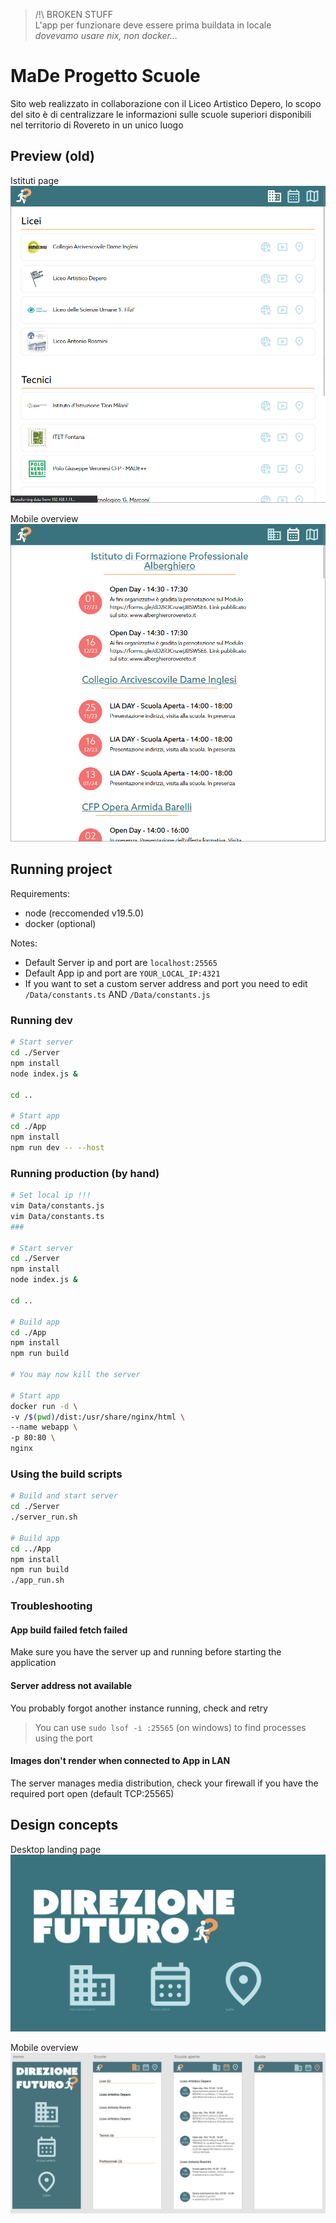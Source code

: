 > /!\ BROKEN STUFF \
> L'app per funzionare deve essere prima buildata in locale \
> _dovevamo usare nix, non docker..._

# MaDe Progetto Scuole

Sito web realizzato in collaborazione con il Liceo Artistico Depero,
lo scopo del sito è di centralizzare le informazioni sulle scuole superiori
disponibili nel territorio di Rovereto in un unico luogo

## Preview (old)

Istituti page
![Istituti page](.screenshots/istituti_desktop.png)

Mobile overview
![Mobile overview](.screenshots/opendays_desktop.png)

## Running project

Requirements:

- node (reccomended v19.5.0)
- docker (optional)

Notes:

- Default Server ip and port are `localhost:25565`
- Default App ip and port are `YOUR_LOCAL_IP:4321`
- If you want to set a custom server address and port
  you need to edit `/Data/constants.ts` AND `/Data/constants.js`

### Running dev

```bash
# Start server
cd ./Server
npm install
node index.js &

cd ..

# Start app
cd ./App
npm install
npm run dev -- --host
```

### Running production (by hand)

```bash
# Set local ip !!!
vim Data/constants.js
vim Data/constants.ts
###

# Start server
cd ./Server
npm install
node index.js &

cd ..

# Build app
cd ./App
npm install
npm run build

# You may now kill the server

# Start app
docker run -d \
-v /$(pwd)/dist:/usr/share/nginx/html \
--name webapp \
-p 80:80 \
nginx
```

### Using the build scripts

```bash
# Build and start server
cd ./Server
./server_run.sh

# Build app
cd ../App
npm install
npm run build
./app_run.sh
```

### Troubleshooting

#### App build failed fetch failed

Make sure you have the server up and running before starting the application

#### Server address not available

You probably forgot another instance running, check and retry

> You can use `sudo lsof -i :25565` (on windows) to find processes using the port

#### Images don't render when connected to App in LAN

The server manages media distribution, check your firewall if you have the required port open (default TCP:25565)

## Design concepts

Desktop landing page
![Desktop landing page](.screenshots/landing_desktop.png)

Mobile overview
![Mobile overview](.screenshots/mobile.png)
